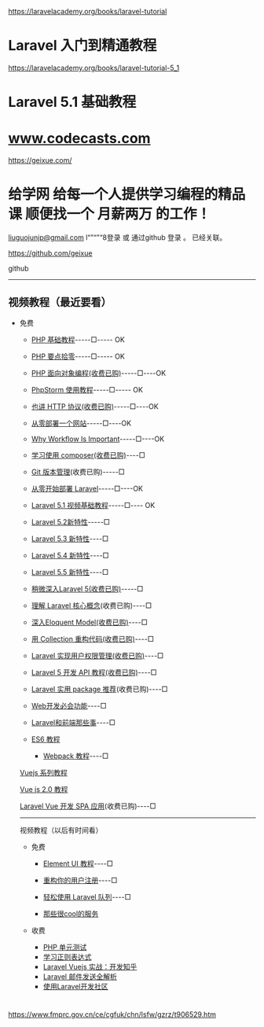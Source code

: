 



https://laravelacademy.org/books/laravel-tutorial

# Laravel 入门到精通教程



https://laravelacademy.org/books/laravel-tutorial-5_1

# Laravel 5.1 基础教程



# www.codecasts.com

https://geixue.com/

# **给学网** **给**每一个人提供**学**习编程的精品课 顺便找一个 **月薪两万** 的工作！



liuguojunjp@gmail.com	l“”“”“8登录  或 通过github 登录 。 已经关联。



https://github.com/geixue

github

---

## 视频教程（最近要看）



+ 免费

  + [PHP 基础教程](https://geixue.com/course/learn-php)-----□----- OK
  
  + [PHP 要点拾零](https://geixue.com/course/php-little-tricks-understanding)-----□----- OK
  
  + [PHP 面向对象编程(收费已购)](https://geixue.com/course/object-oriented-programming-in-php)-----□----OK
  
  + [PhpStorm 使用教程](https://geixue.com/course/master-phpstorm)-----□----- OK

  + [也讲 HTTP 协议(收费已购)](https://geixue.com/course/learn-http )-----□----OK　

  + [从零部署一个网站](https://geixue.com/course/deploy-a-website-from-scratch)-----□----OK

  + [Why Workflow Is Important](https://geixue.com/course/why-workflow-is-important)-----□----OK

    

  + [学习使用 composer(收费已购)](https://geixue.com/course/learn-to-use-composer-qqfnsw)----□
  
  + [Git 版本管理](https://geixue.com/course/use-git-in-your-own-way)(收费已购)-----□
  
    
  
  + [从零开始部署 Laravel](https://geixue.com/course/deploy-laravel-app-on-vps)-----□----OK
  
  + [Laravel 5.1 视频基础教程](https://geixue.com/course/laravel-5-basic)-----□---- OK
  
  + [Laravel 5.2新特性](https://geixue.com/course/what-is-new-in-laravel-5-2-series)-----□
  
  + [Laravel 5.3 新特性](https://geixue.com/course/changes-and-features-ahout-laravel-5-3)----□
  
  + [Laravel 5.4 新特性](https://geixue.com/course/new-feature-in-laravel-5-4)----□
  
  + [Laravel 5.5 新特性](https://geixue.com/course/new-featura-in-laravel-5-5)----□
  
  + [稍微深入Laravel 5(收费已购)](https://geixue.com/course/dive-a-little-deep-into-laravel-5)-----□
  
  + [理解 Laravel 核心概念](https://geixue.com/course/peak-into-laravel-core-components)(收费已购)----□
  
  + [深入Eloquent Model(收费已购)](https://geixue.com/course/dive-into-laravel-eloquent-model)----□
  + [用 Collection 重构代码(收费已购)](https://geixue.com/course/refactoring-loops-with-collection)----□
  
  + [Laravel 实现用户权限管理(收费已购)](https://geixue.com/course/laravel-acl-in-action)----□
  + [Laravel 5 开发 API 教程(收费已购)](https://geixue.com/course/dive-into-restful-api-with-laravel)----□
  + [Laravel 实用 package 推荐](https://geixue.com/course/awesome-laravel-packages)(收费已购)----□
  
  
  
  + [Web开发必会功能](https://geixue.com/course/web-skills-that-you-must-learn)----□
  + [Laravel和前端那些事](https://geixue.com/course/laravel-and-front-end-series)----□
  
  + [ES6 教程](https://geixue.com/course/es6-from-scratch)
  
     +  [Webpack 教程](https://geixue.com/course/advanced-webpack-tutorial)----□
  
  
  
  
  
  
  
  [Vuejs 系列教程](https://geixue.com/course/vue-js-1-0-in-action-series)
  
  [Vue js 2.0 教程](https://geixue.com/course/vue-js-2-0-series)
  
  [Laravel Vue 开发 SPA 应用](https://geixue.com/course/laravel-vuejs-spa)(收费已购)----□
  
  
  
  
  
  ---
  
  视频教程（以后有时间看）
  
  
  
  + 免费
    + [Element UI 教程](https://geixue.com/course/use-element-ui-tool-kit)----□
    
    + [重构你的用户注册](https://geixue.com/course/user-experience-is-important-when-registered-a-user)----□
    
    + [轻松使用 Laravel 队列](https://geixue.com/course/laravel-queue-is-awesome)----□
    
    + [那些很cool的服务](https://geixue.com/course/tools-that-are-dame-good-for-developer)
    
      
  
  + 收费
  
    + [PHP 单元测试](https://geixue.com/course/learn-to-write-php-unit-test)
    + [学习正则表达式](https://geixue.com/course/learn-regular-expression)
    + [Laravel Vuejs 实战：开发知乎](https://geixue.com/course/build-a-zhihu-website-with-laravel)
    + [Laravel 邮件发送全解析](https://geixue.com/course/laravel-mail-deep-dive-5ecaib)
    + [使用Laravel开发社区](https://geixue.com/course/develop-a-forum-using-laravel-5)

# 

https://www.fmprc.gov.cn/ce/cgfuk/chn/lsfw/gzrz/t906529.htm




